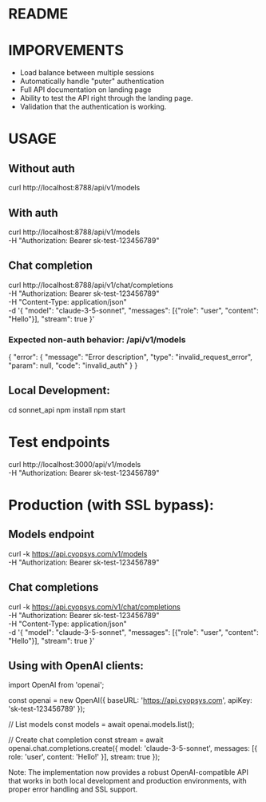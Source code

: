 # README

# IMPORVEMENTS
- Load balance between multiple sessions
- Automatically handle "puter" authentication
- Full API documentation on landing page
- Ability to test the API right through the landing page.
- Validation that the authentication is working.

# USAGE

## Without auth
curl http://localhost:8788/api/v1/models

## With auth
curl http://localhost:8788/api/v1/models \
  -H "Authorization: Bearer sk-test-123456789"

## Chat completion
curl http://localhost:8788/api/v1/chat/completions \
  -H "Authorization: Bearer sk-test-123456789" \
  -H "Content-Type: application/json" \
  -d '{
    "model": "claude-3-5-sonnet",
    "messages": [{"role": "user", "content": "Hello"}],
    "stream": true
  }'
 
### Expected non-auth behavior: /api/v1/models
{
  "error": {
    "message": "Error description",
    "type": "invalid_request_error",
    "param": null,
    "code": "invalid_auth"
  }
}

## Local Development:
cd sonnet_api
npm install
npm start

# Test endpoints
curl http://localhost:3000/api/v1/models \
  -H "Authorization: Bearer sk-test-123456789"

# Production (with SSL bypass):
## Models endpoint
curl -k https://api.cyopsys.com/v1/models \
  -H "Authorization: Bearer sk-test-123456789"

## Chat completions
curl -k https://api.cyopsys.com/v1/chat/completions \
  -H "Authorization: Bearer sk-test-123456789" \
  -H "Content-Type: application/json" \
  -d '{
    "model": "claude-3-5-sonnet",
    "messages": [{"role": "user", "content": "Hello"}],
    "stream": true
  }'

## Using with OpenAI clients:
import OpenAI from 'openai';

const openai = new OpenAI({
  baseURL: 'https://api.cyopsys.com',
  apiKey: 'sk-test-123456789'
});

// List models
const models = await openai.models.list();

// Create chat completion
const stream = await openai.chat.completions.create({
  model: 'claude-3-5-sonnet',
  messages: [{ role: 'user', content: 'Hello!' }],
  stream: true
});

Note: The implementation now provides a robust OpenAI-compatible API that works in both local development and production environments, with proper error handling and SSL support.